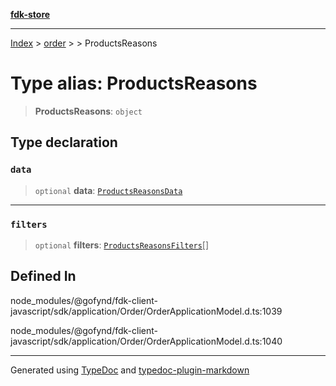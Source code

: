 [**fdk-store**](../../../README.md)
***

[Index](../../../API.md) > [order](../../README.md) > [<internal>](../README.md) > ProductsReasons

# Type alias: ProductsReasons

> **ProductsReasons**: `object`

## Type declaration

### `data`

> `optional` **data**: [`ProductsReasonsData`](type-alias.ProductsReasonsData.md)

***

### `filters`

> `optional` **filters**: [`ProductsReasonsFilters`](type-alias.ProductsReasonsFilters.md)[]

## Defined In

node\_modules/@gofynd/fdk-client-javascript/sdk/application/Order/OrderApplicationModel.d.ts:1039

node\_modules/@gofynd/fdk-client-javascript/sdk/application/Order/OrderApplicationModel.d.ts:1040

***
Generated using [TypeDoc](https://typedoc.org/) and [typedoc-plugin-markdown](https://www.npmjs.com/package/typedoc-plugin-markdown)
